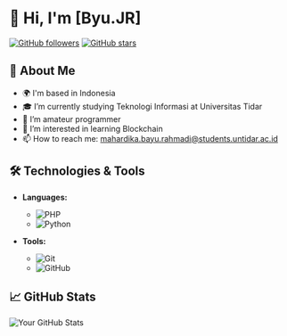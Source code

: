 # 👋 Hi, I'm [Byu.JR]

[![GitHub followers](https://img.shields.io/github/followers/byuJR?style=social)](https://github.com/byuJR)
[![GitHub stars](https://img.shields.io/github/stars/byuJR?style=social)](https://github.com/byuJR?tab=stars)

## 🌱 About Me
- 🌍 I'm based in Indonesia
- 🎓 I’m currently studying Teknologi Informasi at Universitas Tidar
- 💼 I’m amateur programmer
- 🌱 I’m interested in learning Blockchain
- 📫 How to reach me: mahardika.bayu.rahmadi@students.untidar.ac.id

## 🛠️ Technologies & Tools
- **Languages:** 
  - ![PHP](https://img.shields.io/badge/PHP-777BB4?style=flat-square&logo=php&logoColor=white)
  - ![Python](https://img.shields.io/badge/Python-3776AB?style=flat-square&logo=python&logoColor=white)

- **Tools:** 
  - ![Git](https://img.shields.io/badge/Git-F05032?style=flat-square&logo=git&logoColor=white)
  - ![GitHub](https://img.shields.io/badge/GitHub-181717?style=flat-square&logo=github&logoColor=white)

## 📈 GitHub Stats
![Your GitHub Stats](https://github-readme-stats.vercel.app/api?username=byuJR&show_icons=true&theme=radical)
